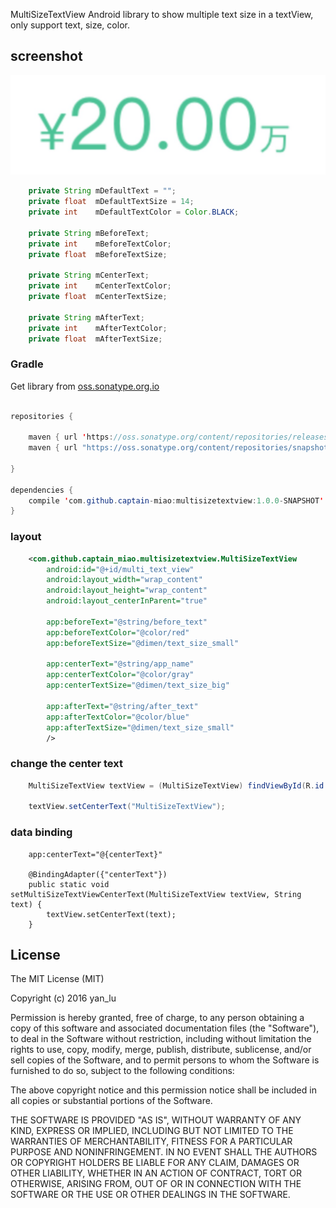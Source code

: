 MultiSizeTextView
Android library to show multiple text size in a textView, only support text, size, color.

## screenshot
![screenshot_mutil_size](https://raw.githubusercontent.com/captain-miao/me.github.com/master/jpg/screenshot_mutil_size.jpg  "screenshot_mutil_size")



```java
    private String mDefaultText = "";
    private float  mDefaultTextSize = 14;
    private int    mDefaultTextColor = Color.BLACK;

    private String mBeforeText;
    private int    mBeforeTextColor;
    private float  mBeforeTextSize;

    private String mCenterText;
    private int    mCenterTextColor;
    private float  mCenterTextSize;

    private String mAfterText;
    private int    mAfterTextColor;
    private float  mAfterTextSize;
```
### Gradle
Get library from  [oss.sonatype.org.io](https://oss.sonatype.org/content/repositories/snapshots)
```java

repositories {

    maven { url 'https://oss.sonatype.org/content/repositories/releases' }
    maven { url "https://oss.sonatype.org/content/repositories/snapshots" }

}

dependencies {
    compile 'com.github.captain-miao:multisizetextview:1.0.0-SNAPSHOT'
}

```
### layout
```xml
    <com.github.captain_miao.multisizetextview.MultiSizeTextView
        android:id="@+id/multi_text_view"
        android:layout_width="wrap_content"
        android:layout_height="wrap_content"
        android:layout_centerInParent="true"

        app:beforeText="@string/before_text"
        app:beforeTextColor="@color/red"
        app:beforeTextSize="@dimen/text_size_small"

        app:centerText="@string/app_name"
        app:centerTextColor="@color/gray"
        app:centerTextSize="@dimen/text_size_big"

        app:afterText="@string/after_text"
        app:afterTextColor="@color/blue"
        app:afterTextSize="@dimen/text_size_small"
        />
```
### change the center text
```java
    MultiSizeTextView textView = (MultiSizeTextView) findViewById(R.id.multi_text_view);

    textView.setCenterText("MultiSizeTextView");
```

### data binding
```
    app:centerText="@{centerText}"

    @BindingAdapter({"centerText"})
    public static void setMultiSizeTextViewCenterText(MultiSizeTextView textView, String text) {
        textView.setCenterText(text);
    }
```

## License
The MIT License (MIT)

Copyright (c) 2016 yan_lu

Permission is hereby granted, free of charge, to any person obtaining a copy
of this software and associated documentation files (the "Software"), to deal
in the Software without restriction, including without limitation the rights
to use, copy, modify, merge, publish, distribute, sublicense, and/or sell
copies of the Software, and to permit persons to whom the Software is
furnished to do so, subject to the following conditions:

The above copyright notice and this permission notice shall be included in all
copies or substantial portions of the Software.

THE SOFTWARE IS PROVIDED "AS IS", WITHOUT WARRANTY OF ANY KIND, EXPRESS OR
IMPLIED, INCLUDING BUT NOT LIMITED TO THE WARRANTIES OF MERCHANTABILITY,
FITNESS FOR A PARTICULAR PURPOSE AND NONINFRINGEMENT. IN NO EVENT SHALL THE
AUTHORS OR COPYRIGHT HOLDERS BE LIABLE FOR ANY CLAIM, DAMAGES OR OTHER
LIABILITY, WHETHER IN AN ACTION OF CONTRACT, TORT OR OTHERWISE, ARISING FROM,
OUT OF OR IN CONNECTION WITH THE SOFTWARE OR THE USE OR OTHER DEALINGS IN THE
SOFTWARE.
